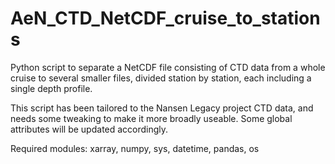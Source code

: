 # AeN_CTD_NetCDF_cruise_to_stations

Python script to separate a NetCDF file consisting of CTD data from a whole cruise to several smaller files, divided station by station, each including a single depth profile.

This script has been tailored to the Nansen Legacy project CTD data,
and needs some tweaking to make it more broadly useable. Some global attributes will be updated accordingly.

Required modules:
xarray, numpy, sys, datetime, pandas, os
